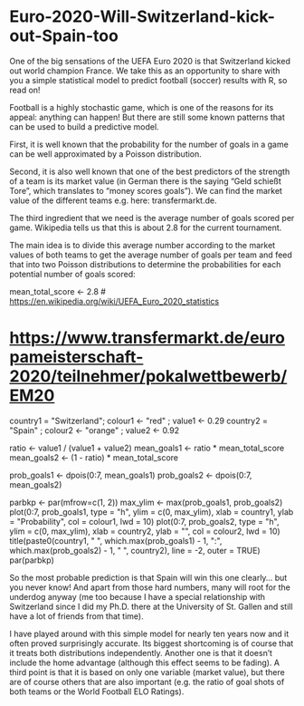 # Euro-2020-Will-Switzerland-kick-out-Spain-too

One of the big sensations of the UEFA Euro 2020 is that Switzerland kicked out world champion France. We take this as an opportunity to share with you a simple statistical model to predict football (soccer) results with R, so read on!

Football is a highly stochastic game, which is one of the reasons for its appeal: anything can happen! But there are still some known patterns that can be used to build a predictive model.

First, it is well known that the probability for the number of goals in a game can be well approximated by a Poisson distribution.

Second, it is also well known that one of the best predictors of the strength of a team is its market value (in German there is the saying “Geld schießt Tore”, which translates to “money scores goals”). We can find the market value of the different teams e.g. here: transfermarkt.de.

The third ingredient that we need is the average number of goals scored per game. Wikipedia tells us that this is about 2.8 for the current tournament.

The main idea is to divide this average number according to the market values of both teams to get the average number of goals per team and feed that into two Poisson distributions to determine the probabilities for each potential number of goals scored:

mean_total_score <-  2.8 # https://en.wikipedia.org/wiki/UEFA_Euro_2020_statistics

# https://www.transfermarkt.de/europameisterschaft-2020/teilnehmer/pokalwettbewerb/EM20
country1 = "Switzerland"; colour1 <- "red"    ; value1 <- 0.29
country2 = "Spain"      ; colour2 <- "orange" ; value2 <- 0.92

ratio <- value1 / (value1 + value2)
mean_goals1 <- ratio * mean_total_score
mean_goals2 <- (1 - ratio) * mean_total_score

prob_goals1 <- dpois(0:7, mean_goals1)
prob_goals2 <- dpois(0:7, mean_goals2)

parbkp <- par(mfrow=c(1, 2))
max_ylim <- max(prob_goals1, prob_goals2)
plot(0:7, prob_goals1, type = "h", ylim = c(0, max_ylim), xlab = country1, ylab = "Probability", col = colour1, lwd = 10)
plot(0:7, prob_goals2, type = "h", ylim = c(0, max_ylim), xlab = country2, ylab = "", col = colour2, lwd = 10)
title(paste0(country1, " ", which.max(prob_goals1) - 1, ":", which.max(prob_goals2) - 1, " ", country2), line = -2, outer = TRUE)
par(parbkp)

So the most probable prediction is that Spain will win this one clearly… but you never know! And apart from those hard numbers, many will root for the underdog anyway (me too because I have a special relationship with Switzerland since I did my Ph.D. there at the University of St. Gallen and still have a lot of friends from that time).

I have played around with this simple model for nearly ten years now and it often proved surprisingly accurate. Its biggest shortcoming is of course that it treats both distributions independently. Another one is that it doesn’t include the home advantage (although this effect seems to be fading). A third point is that it is based on only one variable (market value), but there are of course others that are also important (e.g. the ratio of goal shots of both teams or the World Football ELO Ratings).
